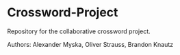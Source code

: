 # Crossword-Project
Repository for the collaborative crossword project.

Authors: Alexander Myska, Oliver Strauss, Brandon Knautz
